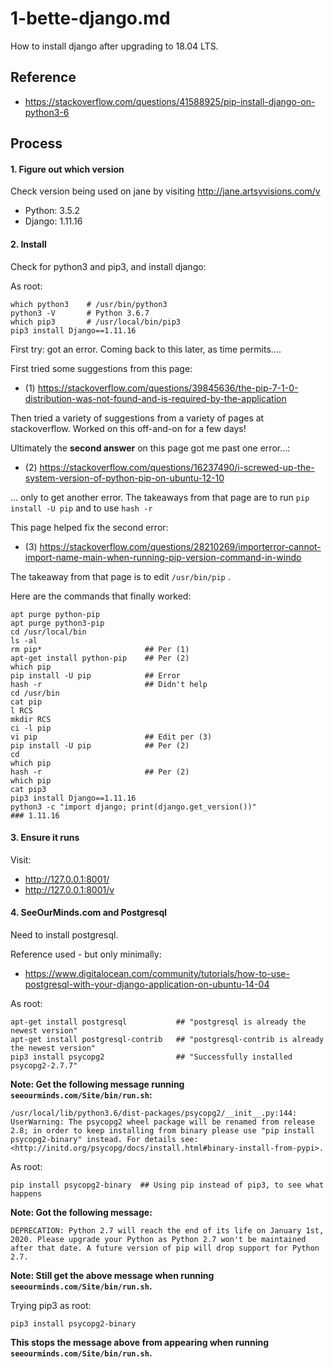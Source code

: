 
# 1-bette-django.md

How to install django after upgrading to 18.04 LTS.

## Reference

- https://stackoverflow.com/questions/41588925/pip-install-django-on-python3-6

## Process

#### 1. Figure out which version

Check version being used on jane by visiting http://jane.artsyvisions.com/v

- Python: 3.5.2
- Django: 1.11.16

#### 2. Install

Check for python3 and pip3, and install django:

As root:
```
which python3    # /usr/bin/python3
python3 -V       # Python 3.6.7
which pip3       # /usr/local/bin/pip3
pip3 install Django==1.11.16
```

First try: got an error.
Coming back to this later, as time permits....

First tried some suggestions from this page:

- (1) https://stackoverflow.com/questions/39845636/the-pip-7-1-0-distribution-was-not-found-and-is-required-by-the-application

Then tried a variety of suggestions from a variety of pages at stackoverflow.
Worked on this off-and-on for a few days!

Ultimately the **second answer** on this page got me past one error...:

- (2) https://stackoverflow.com/questions/16237490/i-screwed-up-the-system-version-of-python-pip-on-ubuntu-12-10

... only to get another error.
The takeaways from that page are to run `pip install -U pip` and to use `hash -r`

This page helped fix the second error:

- (3) https://stackoverflow.com/questions/28210269/importerror-cannot-import-name-main-when-running-pip-version-command-in-windo

The takeaway from that page is to edit `/usr/bin/pip` .

Here are the commands that finally worked:

```
apt purge python-pip
apt purge python3-pip
cd /usr/local/bin
ls -al
rm pip*                       ## Per (1)
apt-get install python-pip    ## Per (2)
which pip
pip install -U pip            ## Error
hash -r                       ## Didn't help
cd /usr/bin
cat pip
l RCS
mkdir RCS
ci -l pip
vi pip                        ## Edit per (3)
pip install -U pip            ## Per (2)
cd
which pip
hash -r                       ## Per (2)
which pip
cat pip3
pip3 install Django==1.11.16
python3 -c "import django; print(django.get_version())"
### 1.11.16
```

#### 3. Ensure it runs

Visit:

- http://127.0.0.1:8001/
- http://127.0.0.1:8001/v

#### 4. SeeOurMinds.com and Postgresql

Need to install postgresql.

Reference used - but only minimally:
- https://www.digitalocean.com/community/tutorials/how-to-use-postgresql-with-your-django-application-on-ubuntu-14-04

As root:
```
apt-get install postgresql           ## "postgresql is already the newest version"
apt-get install postgresql-contrib   ## "postgresql-contrib is already the newest version"
pip3 install psycopg2                ## "Successfully installed psycopg2-2.7.7"
```

**Note: Get the following message running `seeourminds.com/Site/bin/run.sh`:**

```
/usr/local/lib/python3.6/dist-packages/psycopg2/__init__.py:144: UserWarning: The psycopg2 wheel package will be renamed from release 2.8; in order to keep installing from binary please use "pip install psycopg2-binary" instead. For details see: <http://initd.org/psycopg/docs/install.html#binary-install-from-pypi>.
```

As root:
```
pip install psycopg2-binary  ## Using pip instead of pip3, to see what happens
```

**Note: Got the following message:**

```
DEPRECATION: Python 2.7 will reach the end of its life on January 1st, 2020. Please upgrade your Python as Python 2.7 won't be maintained after that date. A future version of pip will drop support for Python 2.7.
```

**Note: Still get the above message when running `seeourminds.com/Site/bin/run.sh`.**

Trying pip3 as root:
```
pip3 install psycopg2-binary
```

**This stops the message above from appearing when running `seeourminds.com/Site/bin/run.sh`.**

